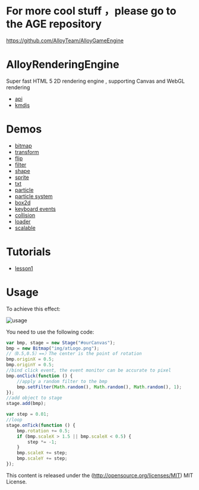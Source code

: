# For more cool stuff ，please go to the AGE repository

https://github.com/AlloyTeam/AlloyGameEngine

# AlloyRenderingEngine
Super fast HTML 5 2D rendering engine , supporting Canvas and WebGL rendering

* [api](http://alloyteam.github.io/AlloyRenderingEngine/doc/)
* [kmdjs](https://github.com/kmdjs/kmdjs)


# Demos
* [bitmap](http://alloyteam.github.io/AlloyRenderingEngine/example/bitmap.html) 
* [transform](http://alloyteam.github.io/AlloyRenderingEngine/example/transform.html) 
* [flip](http://alloyteam.github.io/AlloyRenderingEngine/example/flip.html) 
* [filter](http://alloyteam.github.io/AlloyRenderingEngine/example/filter.html) 
* [shape](http://alloyteam.github.io/AlloyRenderingEngine/example/shape.html) 
* [sprite](http://alloyteam.github.io/AlloyRenderingEngine/example/sprite.html) 
* [txt](http://alloyteam.github.io/AlloyRenderingEngine/example/txt.html) 
* [particle](http://alloyteam.github.io/AlloyRenderingEngine/example/particle.html) 
* [particle system](http://alloyteam.github.io/AlloyRenderingEngine/example/particlesystem.html) 
* [box2d](http://alloyteam.github.io/AlloyRenderingEngine/example/box2d.html) 
* [keyboard events](http://alloyteam.github.io/AlloyRenderingEngine/example/keyboardevents.html) 
* [collision](http://alloyteam.github.io/AlloyRenderingEngine/example/collision.html) 
* [loader](http://alloyteam.github.io/AlloyRenderingEngine/example/loader/loader.html) 
* [scalable](http://alloyteam.github.io/AlloyRenderingEngine/example/scalable.html)

# Tutorials
* [lesson1](http://www.cnblogs.com/iamzhanglei/p/4306146.html)

# Usage
To achieve this effect:

![usage](https://raw.githubusercontent.com/AlloyTeam/AlloyRenderingEngine/master/asset/img/usage2.gif)

You need to use the following code:

```javascript
var bmp, stage = new Stage("#ourCanvas");
bmp = new Bitmap("img/atLogo.png");
//（0.5,0.5）==〉The center is the point of rotation
bmp.originX = 0.5;
bmp.originY = 0.5;
//bind click event, the event monitor can be accurate to pixel
bmp.onClick(function () {
    //apply a random filter to the bmp
    bmp.setFilter(Math.random(), Math.random(), Math.random(), 1);
});
//add object to stage
stage.add(bmp);

var step = 0.01;
//loop
stage.onTick(function () {
    bmp.rotation += 0.5;
    if (bmp.scaleX > 1.5 || bmp.scaleX < 0.5) {
        step *= -1;
    }
    bmp.scaleX += step;
    bmp.scaleY += step;
});
```

This content is released under the (http://opensource.org/licenses/MIT) MIT License.
